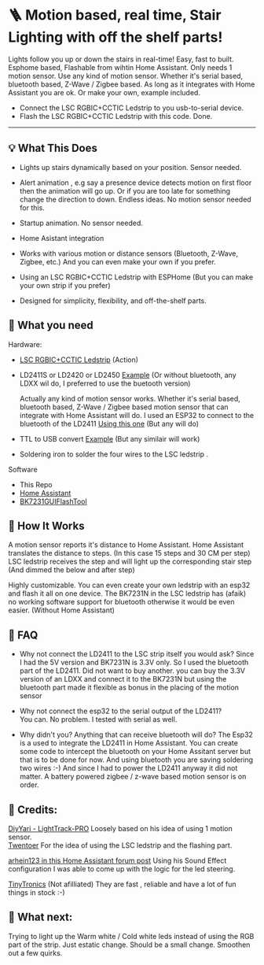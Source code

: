 # 🪜 Motion based, real time, Stair Lighting with off the shelf parts!

Lights follow you up or down the stairs in real-time! Easy, fast to built. Esphome based, Flashable from wihtin Home Assistant. Only needs 1 motion sensor. 
Use any kind of motion sensor. Whether it's serial based, bluetooth based, Z-Wave / Zigbee based. As long as it integrates with Home Assistant you are ok. Or make your own, example included.

- Connect the LSC RGBIC+CCTIC Ledstrip to you usb-to-serial device.
- Flash the LSC RGBIC+CCTIC Ledstrip with this code.
Done. 


---

## 💡 What This Does

- Lights up stairs dynamically based on your position. Sensor needed.
- Alert animation , e.g say a presence device detects motion on first floor then the animation will go up. Or if you are too late for something change the direction to down. Endless ideas. No motion sensor needed for this. 
- Startup animation. No sensor needed.
 
- Home Asistant integration
- Works with various motion or distance sensors (Bluetooth, Z-Wave, Zigbee, etc.) And you can even make your own if you prefer. 
- Using an LSC RGBIC+CCTIC Ledstrip with ESPHome (But you can make your own strip if you prefer) 
- Designed for simplicity, flexibility, and off-the-shelf parts.

## 🔧 What you need
Hardware:

- [LSC RGBIC+CCTIC Ledstrip](https://www.action.com/nl-nl/p/3203632/lsc-smart-connect-ledstrip/) (Action)
- LD2411S or LD2420 or LD2450 [Example](https://www.tinytronics.nl/nl/sensoren/beweging/hi-link-hlk-ld2411s-24ghz-radar-sensor-module-met-bluetooth) (Or without bluetooth, any LDXX wil do, I preferred to use the buetooth version)

  Actually any kind of motion sensor works. Whether it's serial based, bluetooth based, Z-Wave / Zigbee based motion sensor that can integrate with Home Assistant will do.
  I used an ESP32 to connect to the bluetooth of the LD2411 [Using this one](https://www.tinytronics.nl/nl/development-boards/microcontroller-boards/met-wi-fi/seeed-studio-xiao-esp32-c3) (But any will do)

- TTL to USB convert [Example](https://www.tinytronics.nl/nl/communicatie-en-signalen/serieel/usb/ch340-3.3v-5v-ttl-usb-serial-port-adapter) (But any similair will work)
- Soldering iron to solder the four wires to the LSC ledstrip . 

Software
- This Repo
- [Home Assistant](https://www.home-assistant.io/)
- [BK7231GUIFlashTool](https://github.com/openshwprojects/BK7231GUIFlashTool)


## 🔧 How It Works

A motion sensor reports it's distance to Home Assistant.
Home Assistant translates the distance to steps. (In this case 15 steps and 30 CM per step)
LSC ledstrip receives the step and  will light up the corresponding stair step (And dimmed the below and after step) 

Highly customizable. You can even create your own ledstrip with an esp32 and flash it all on one device. The BK7231N in the LSC ledstrip has (afaik) no working software support for bluetooth otherwise it would be even easier. (Without Home Assistant)

## 🔧 FAQ 
- Why not connect the LD2411 to the LSC strip itself you would ask? 
Since I had the 5V version and BK7231N is 3.3V only. So I used the bluetooth part of the LD2411. Did not want to buy another. 
you can buy the 3.3V version of an LDXX and connect it to the BK7231N but using the bluetooth part made it flexible as bonus in the placing of the motion sensor

- Why not connect the esp32 to the serial output of the LD2411?  
You can. No problem. I tested with serial as well. 
 
- Why didn't you? Anything that can receive bluetooth will do? 
The Esp32 is a used to integrate the LD2411 in Home Assistant. You can create some code to intercept the bluetooth on your Home Assitant server but that is to be done for now. 
And using bluetooth you are saving soldering two wires :-) And since I had to power the LD2411 anyway it did not matter. A battery powered zigbee / z-wave based motion sensor is on order. 

## 🔧 Credits:

[DiyYari - LightTrack-PRO](https://github.com/DiyYari/LightTrack-PRO)  Loosely based on his idea of using 1 motion sensor.  
[Twentoer](https://www.twoenter.nl/blog/smarthome/addressable-ledstrip-rgbiccctic-lsc-action-home-assistant) For the idea of using the LSC ledstrip and the flashing part.

[arhein123 in this Home Assistant forum post](https://community.home-assistant.io/t/using-lsc-3203632-1-rgbic-cctic-ledstrip-with-esphome/812822/21?u=twoenter) 
Using his Sound Effect configuration I was able to come up with the logic for the led steering.

[TinyTronics](https://www.tinytronics.nl) (Not afilliated) They are fast , reliable and have a lot of fun things in stock :-)

## 🔧 What next:

Trying to light up the Warm white / Cold white leds instead of using the RGB part of the strip. Just estatic change. Should be a small change. 
Smoothen out a few quirks. 
